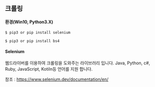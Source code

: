## 크롤링


#### 환경(Win10, Python3.X)

```
$ pip3 or pip install selenium

$ pip3 or pip install bs4
```

#### Selenium

웹드라이버를 이용하여 크롤링을 도와주는 라이브러리 입니다.
Java, Python, c#, Ruby, JavaScript, Kotiln등 언어를 지원 합니다.

참조 : https://www.selenium.dev/documentation/en/
